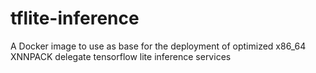 # tflite-inference
A Docker image to use as base for the deployment of optimized x86_64 XNNPACK delegate tensorflow lite inference services
